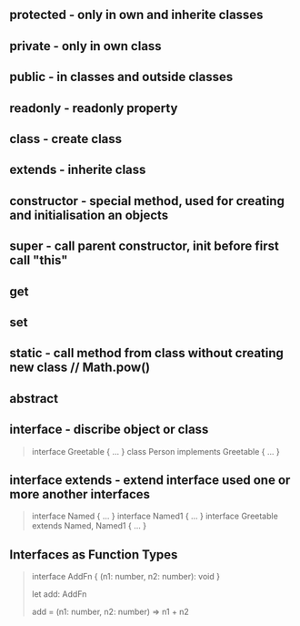 ## protected - only in own and inherite classes
## private - only in own class
## public - in classes and outside classes

## readonly - readonly property

## class - create class

## extends - inherite class
## constructor - special method, used for creating and initialisation an objects
## super - call parent constructor, init before first call "this"

## get
## set

## static - call method from class without creating new class // Math.pow()

## abstract

## interface - discribe object or class
> interface Greetable { ... }
> class Person implements Greetable { ... }

## interface extends - extend interface used one or more another interfaces

> interface Named { ... }
> interface Named1 { ... }
> interface Greetable extends Named, Named1 { ... }

## Interfaces as Function Types
>interface AddFn {
> (n1: number, n2: number): void
>}
>
>let add: AddFn
>
>add = (n1: number, n2: number) => n1 + n2
